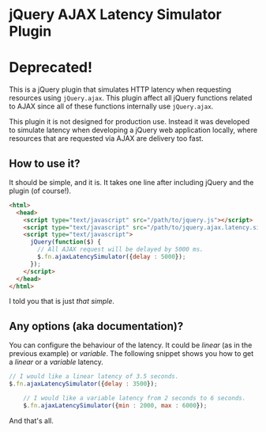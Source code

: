jQuery AJAX Latency Simulator Plugin
====================================

# Deprecated!

This is a jQuery plugin that simulates HTTP latency when requesting resources using `jQuery.ajax`. This plugin affect all jQuery functions related to AJAX since all of these functions internally use `jQuery.ajax`.

This plugin it is not designed for production use. Instead it was developed to simulate latency when developing a jQuery web application locally, where resources that are requested via AJAX are delivery too fast.

How to use it?
--------------

It should be simple, and it is. It takes one line after including jQuery and the plugin (of course!).

```html
<html>
  <head>
    <script type="text/javascript" src="/path/to/jquery.js"></script>
    <script type="text/javascript" src="/path/to/jquery.ajax.latency.simulator.js"></script>
    <script type="text/javascript">
      jQuery(function($) {
        // All AJAX request will be delayed by 5000 ms.
        $.fn.ajaxLatencySimulator({delay : 5000});
      });
    </script>
  </head>
</html>
```

I told you that is just _that simple_.

Any options (aka documentation)?
--------------------------------

You can configure the behaviour of the latency. It could be _linear_ (as in the previous example) or _variable_. The following snippet shows you how to get a _linear_ or a _variable_ latency.

```js
// I would like a linear latency of 3.5 seconds.
$.fn.ajaxLatencySimulator({delay : 3500});
```

```js
    // I would like a variable latency from 2 seconds to 6 seconds.
    $.fn.ajaxLatencySimulator({min : 2000, max : 6000});
```
    
And that's all.
